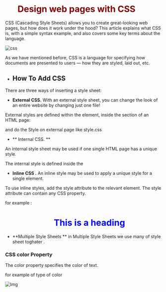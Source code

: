 # Design web pages with CSS

CSS (Cascading Style Sheets) allows you to create great-looking web pages, but how does it work under the hood? This article explains what CSS is, with a simple syntax example, and also covers some key terms about the language.

![css](https://www.w3docs.com/uploads/media/default/0001/05/6d07a36ebe6d55273b39440f2391f1d7e6d4092a.png)

As we have mentioned before, CSS is a language for specifying how documents are presented to users — how they are styled, laid out, etc. 

- ## How To Add CSS

There are three ways of inserting a style sheet:

- **External CSS.**
With an external style sheet, you can change the look of an entire website by changing just one file! 
        
    <link rel="stylesheet" href="mystyle.css"> 

External styles are defined within the <link> element, inside the <head> section of an HTML page: 

and do the Style on external page like style.css 



- ** Internal CSS. ** 

An internal style sheet may be used if one single HTML page has a unique style.

The internal style is defined inside the <style> element, inside the head section. 

for example : 
<style>
body {
  background-color: linen;
}

h1 {
  color: maroon;
  margin-left: 40px;
}
</style>  




- **Inline CSS .**
An inline style may be used to apply a unique style for a single element.

To use inline styles, add the style attribute to the relevant element. The style attribute can contain any CSS property.

for example :  


<h1 style="color:blue;text-align:center;">This is a heading</h1>   


- **Multiple Style Sheets **
in Multiple Style Sheets we use many of style sheet toghater . 


### CSS color Property

The color property specifies the color of text. 

for example of type of color 

![Img](https://i.stack.imgur.com/0dz7c.png)

